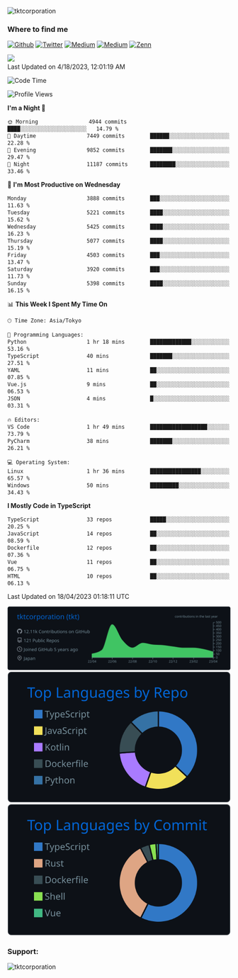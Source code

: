 <p align="left"> <img src="https://komarev.com/ghpvc/?username=tktcorporation&label=Profile%20views&color=0e75b6&style=flat" alt="tktcorporation" /> </p>

<h3>Where to find me</h3>
<p>
<a href="https://github.com/tktcorporation" target="_blank"><img alt="Github" src="https://img.shields.io/badge/GitHub-%2312100E.svg?&style=for-the-badge&logo=Github&logoColor=white" /></a>
<a href="https://twitter.com/tktcorporation" target="_blank"><img alt="Twitter" src="https://img.shields.io/badge/twitter-%231DA1F2.svg?&style=for-the-badge&logo=twitter&logoColor=white" /></a>
<a href="https://www.linkedin.com/in/tktcorporation" target="_blank"><img alt="Medium" src="https://img.shields.io/badge/linkdin-0a66c2.svg?&style=for-the-badge&logo=linkedin&logoColor=white" /></a>
<a href="https://qiita.com/tktcorporation" target="_blank"><img alt="Medium" src="https://img.shields.io/badge/qiita-55C500.svg?&style=for-the-badge&logo=qiita&logoColor=white" /></a>
<a href="https://zenn.dev/tktcorporation" target="_blank"><img alt="Zenn" src="https://img.shields.io/badge/Zenn-3EA8FF.svg?&style=for-the-badge&logo=Zenn&logoColor=white" /></a>
</p>

<!--START_SECTION:lapras-card-->
<a href="https://lapras.com/public/tktcorporation" target="_blank" rel="noopener noreferrer"><img src="https://lapras-card-generator.vercel.app/api/svg?e=3.9&b=3.48&i=3.58&b1=%23232323&b2=%236d6d6d&i1=%23212121&i2=%23818181&l=en" width="300" ></a>  
Last Updated on 4/18/2023, 12:01:19 AM
<!--END_SECTION:lapras-card-->
  
<!--START_SECTION:waka-->
![Code Time](http://img.shields.io/badge/Code%20Time-929%20hrs%2020%20mins-blue)

![Profile Views](http://img.shields.io/badge/Profile%20Views-9-blue)

**I'm a Night 🦉** 

```text
🌞 Morning                4944 commits        ████░░░░░░░░░░░░░░░░░░░░░   14.79 % 
🌆 Daytime                7449 commits        ██████░░░░░░░░░░░░░░░░░░░   22.28 % 
🌃 Evening                9852 commits        ███████░░░░░░░░░░░░░░░░░░   29.47 % 
🌙 Night                  11187 commits       ████████░░░░░░░░░░░░░░░░░   33.46 % 
```
📅 **I'm Most Productive on Wednesday** 

```text
Monday                   3888 commits        ███░░░░░░░░░░░░░░░░░░░░░░   11.63 % 
Tuesday                  5221 commits        ████░░░░░░░░░░░░░░░░░░░░░   15.62 % 
Wednesday                5425 commits        ████░░░░░░░░░░░░░░░░░░░░░   16.23 % 
Thursday                 5077 commits        ████░░░░░░░░░░░░░░░░░░░░░   15.19 % 
Friday                   4503 commits        ███░░░░░░░░░░░░░░░░░░░░░░   13.47 % 
Saturday                 3920 commits        ███░░░░░░░░░░░░░░░░░░░░░░   11.73 % 
Sunday                   5398 commits        ████░░░░░░░░░░░░░░░░░░░░░   16.15 % 
```


📊 **This Week I Spent My Time On** 

```text
🕑︎ Time Zone: Asia/Tokyo

💬 Programming Languages: 
Python                   1 hr 18 mins        █████████████░░░░░░░░░░░░   53.16 % 
TypeScript               40 mins             ███████░░░░░░░░░░░░░░░░░░   27.51 % 
YAML                     11 mins             ██░░░░░░░░░░░░░░░░░░░░░░░   07.85 % 
Vue.js                   9 mins              ██░░░░░░░░░░░░░░░░░░░░░░░   06.53 % 
JSON                     4 mins              █░░░░░░░░░░░░░░░░░░░░░░░░   03.31 % 

🔥 Editors: 
VS Code                  1 hr 49 mins        ██████████████████░░░░░░░   73.79 % 
PyCharm                  38 mins             ███████░░░░░░░░░░░░░░░░░░   26.21 % 

💻 Operating System: 
Linux                    1 hr 36 mins        ████████████████░░░░░░░░░   65.57 % 
Windows                  50 mins             █████████░░░░░░░░░░░░░░░░   34.43 % 
```

**I Mostly Code in TypeScript** 

```text
TypeScript               33 repos            █████░░░░░░░░░░░░░░░░░░░░   20.25 % 
JavaScript               14 repos            ██░░░░░░░░░░░░░░░░░░░░░░░   08.59 % 
Dockerfile               12 repos            ██░░░░░░░░░░░░░░░░░░░░░░░   07.36 % 
Vue                      11 repos            ██░░░░░░░░░░░░░░░░░░░░░░░   06.75 % 
HTML                     10 repos            ██░░░░░░░░░░░░░░░░░░░░░░░   06.13 % 
```




 Last Updated on 18/04/2023 01:18:11 UTC
<!--END_SECTION:waka-->

[![](https://raw.githubusercontent.com/tktcorporation/tktcorporation/master/profile-summary-card-output/github_dark/0-profile-details.svg)](https://github.com/vn7n24fzkq/github-profile-summary-cards)
[![](https://raw.githubusercontent.com/tktcorporation/tktcorporation/master/profile-summary-card-output/github_dark/1-repos-per-language.svg)](https://github.com/vn7n24fzkq/github-profile-summary-cards) [![](https://raw.githubusercontent.com/tktcorporation/tktcorporation/master/profile-summary-card-output/github_dark/2-most-commit-language.svg)](https://github.com/vn7n24fzkq/github-profile-summary-cards)

<h3 align="left">Support:</h3>
<p><a href="https://www.buymeacoffee.com/tktcorporation"> <img align="left" src="https://cdn.buymeacoffee.com/buttons/v2/default-yellow.png" height="50" width="210" alt="tktcorporation" /></a></p><br><br>
